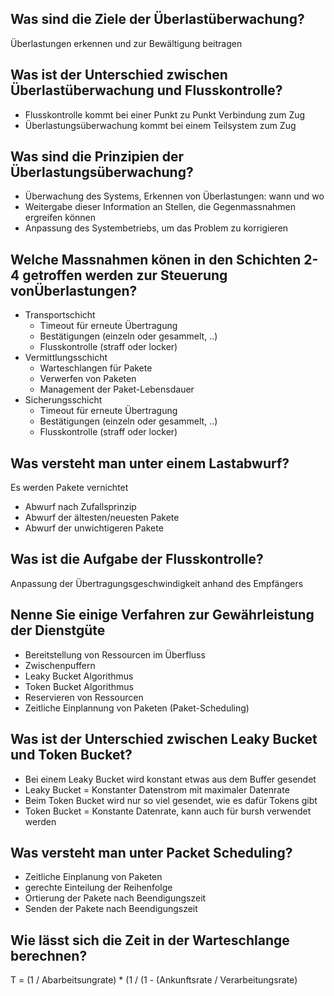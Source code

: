 ## Was sind die Ziele der Überlastüberwachung?
Überlastungen erkennen und zur Bewältigung beitragen

## Was ist der Unterschied zwischen Überlastüberwachung und Flusskontrolle?
* Flusskontrolle kommt bei einer Punkt zu Punkt Verbindung zum Zug
* Überlastungsüberwachung kommt bei einem Teilsystem zum Zug 

## Was sind die Prinzipien der Überlastungsüberwachung?
* Überwachung des Systems, Erkennen von Überlastungen: wann und wo
* Weitergabe dieser Information an Stellen, die Gegenmassnahmen ergreifen können
* Anpassung des Systembetriebs, um das Problem zu korrigieren

## Welche Massnahmen könen in den Schichten 2-4 getroffen werden zur Steuerung vonÜberlastungen?
* Transportschicht
    * Timeout für erneute Übertragung
    * Bestätigungen (einzeln oder gesammelt, ..)
    * Flusskontrolle (straff oder locker)
* Vermittlungsschicht
    * Warteschlangen für Pakete
    * Verwerfen von Paketen
    * Management der Paket-Lebensdauer
* Sicherungsschicht
    * Timeout für erneute Übertragung
    * Bestätigungen (einzeln oder gesammelt, ..)
    * Flusskontrolle (straff oder locker)

## Was versteht man unter einem Lastabwurf?
Es werden Pakete vernichtet

* Abwurf nach Zufallsprinzip
* Abwurf der ältesten/neuesten Pakete
* Abwurf der unwichtigeren Pakete

## Was ist die Aufgabe der Flusskontrolle?
Anpassung der Übertragungsgeschwindigkeit anhand des Empfängers

## Nenne Sie einige Verfahren zur Gewährleistung der Dienstgüte
* Bereitstellung von Ressourcen im Überfluss
* Zwischenpuffern
* Leaky Bucket Algorithmus
* Token Bucket Algorithmus
* Reservieren von Ressourcen
* Zeitliche Einplannung von Paketen (Paket-Scheduling)

## Was ist der Unterschied zwischen Leaky Bucket und Token Bucket?
* Bei einem Leaky Bucket wird konstant etwas aus dem Buffer gesendet
* Leaky Bucket = Konstanter Datenstrom mit maximaler Datenrate
* Beim Token Bucket wird nur so viel gesendet, wie es dafür Tokens gibt
* Token Bucket = Konstante Datenrate, kann auch für bursh verwendet werden

## Was versteht man unter Packet Scheduling?
* Zeitliche Einplanung von Paketen
* gerechte Einteilung der Reihenfolge 
* Ortierung der Pakete nach Beendigungszeit
* Senden der Pakete nach Beendigungszeit

## Wie lässt sich die Zeit in der Warteschlange berechnen?
T = (1 / Abarbeitsungrate) * (1 / (1 - (Ankunftsrate / Verarbeitungsrate)


